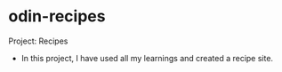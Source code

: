# odin-recipes
Project: Recipes
- In this project, I have used all my learnings and created a recipe site.
